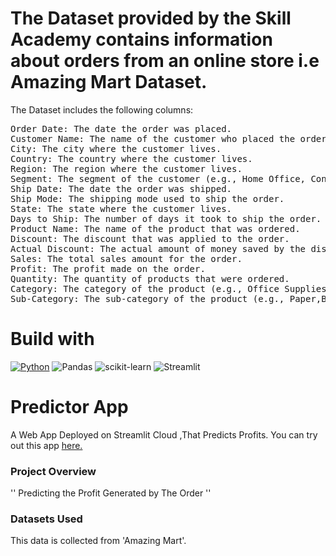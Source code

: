 # The Dataset  provided by the Skill Academy contains information about orders from an online store i.e Amazing Mart Dataset.     

The Dataset includes the following columns:
<pre>
Order Date: The date the order was placed.
Customer Name: The name of the customer who placed the order.
City: The city where the customer lives.
Country: The country where the customer lives.
Region: The region where the customer lives.
Segment: The segment of the customer (e.g., Home Office, Consumer, and Corporate, etc.).
Ship Date: The date the order was shipped.
Ship Mode: The shipping mode used to ship the order.
State: The state where the customer lives.
Days to Ship: The number of days it took to ship the order.
Product Name: The name of the product that was ordered.
Discount: The discount that was applied to the order.
Actual Discount: The actual amount of money saved by the discount.
Sales: The total sales amount for the order.
Profit: The profit made on the order.
Quantity: The quantity of products that were ordered.
Category: The category of the product (e.g., Office Supplies, Furniture, and Technology, etc.).
Sub-Category: The sub-category of the product (e.g., Paper,Bookcases,Machines, etc.).
</pre>


# Build with
[![Python](https://img.shields.io/badge/python-3670A0?style=for-the-badge&logo=python&logoColor=ffdd54)](https://www.python.org/downloads/release/python-380/)
![Pandas](https://img.shields.io/badge/pandas-%23150458.svg?style=for-the-badge&logo=pandas&logoColor=white)
![scikit-learn](https://img.shields.io/badge/scikit--learn-%23F7931E.svg?style=for-the-badge&logo=scikit-learn&logoColor=white)
![Streamlit](https://img.shields.io/static/v1?style=for-the-badge&message=Streamlit&color=FF4B4B&logo=Streamlit&logoColor=FFFFFF&label=)
# Predictor App

A Web App Deployed on Streamlit Cloud ,That Predicts Profits.
You can try out this app [here.](https://data-science-internship-project-4.streamlit.app/)

### Project Overview
 
'' Predicting the Profit Generated by The Order ''


### Datasets Used

This data is collected from 'Amazing Mart'.
